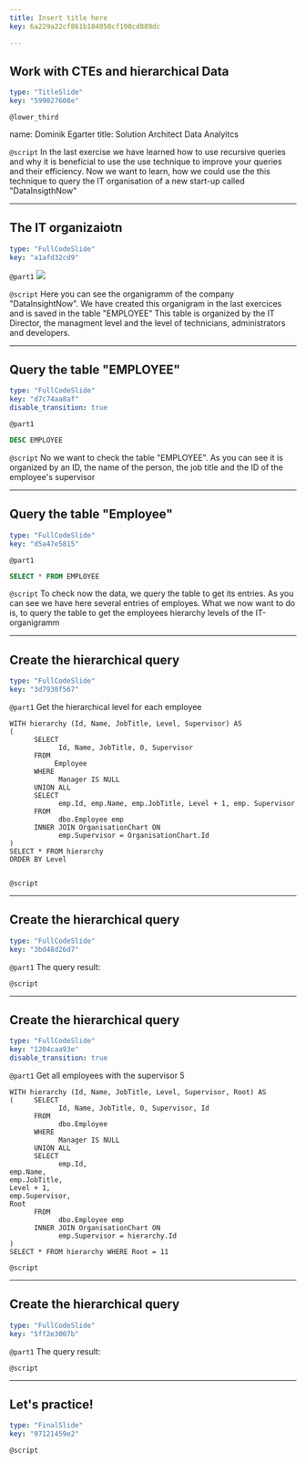 ```yaml
---
title: Insert title here
key: 6a229a22cf861b184050cf100cd889dc

---
```

## Work with CTEs and hierarchical Data

```yaml
type: "TitleSlide"
key: "599027608e"
```

`@lower_third`

name: Dominik Egarter
title: Solution Architect Data Analyitcs


`@script`
In the last exercise we have learned how to use recursive queries and why it is beneficial to use the use technique to improve your queries and their efficiency. Now we want to learn, how we could use the this technique to query the IT organisation of a new start-up called "DataInsigthNow"


---
## The IT organizaiotn

```yaml
type: "FullCodeSlide"
key: "a1afd32cd9"
```

`@part1`
![](https://assets.datacamp.com/production/repositories/4213/datasets/db04da806342ebb645063f6bc6822e5b4fa0e6d1/ITorganigramm.png)


`@script`
Here you can see the organigramm of the company "DataInsightNow". We have created this organigram in the last exercices and is saved in the table "EMPLOYEE" This table is organized by the IT Director, the managment level and the level of technicians, administrators and developers.


---
## Query the table "EMPLOYEE"

```yaml
type: "FullCodeSlide"
key: "d7c74aa8af"
disable_transition: true
```

`@part1`
```sql
DESC EMPLOYEE
```


`@script`
No we want to check the table "EMPLOYEE". As you can see it is organized by an ID, the name of the person, the job title and the ID of the employee's supervisor


---
## Query the table "Employee"

```yaml
type: "FullCodeSlide"
key: "d5a47e5815"
```

`@part1`
```sql
SELECT * FROM EMPLOYEE
```


`@script`
To check now the data, we query the table to get its entries. As you can see we have here several entries of employes. What we now want to do is, to query the  table to get the employees hierarchy levels of the IT-organigramm


---
## Create the hierarchical query

```yaml
type: "FullCodeSlide"
key: "3d7930f567"
```

`@part1`
Get the hierarchical level for each employee
```
WITH hierarchy (Id, Name, JobTitle, Level, Supervisor) AS 
(
      SELECT
            Id, Name, JobTitle, 0, Supervisor
      FROM
           Employee
      WHERE 
            Manager IS NULL
      UNION ALL 
      SELECT
            emp.Id, emp.Name, emp.JobTitle, Level + 1, emp. Supervisor
      FROM
            dbo.Employee emp
      INNER JOIN OrganisationChart ON 
            emp.Supervisor = OrganisationChart.Id
)
SELECT * FROM hierarchy
ORDER BY Level
	
```


`@script`



---
## Create the hierarchical query

```yaml
type: "FullCodeSlide"
key: "3bd48d26d7"
```

`@part1`
The query result:


`@script`



---
## Create the hierarchical query

```yaml
type: "FullCodeSlide"
key: "1204caa93e"
disable_transition: true
```

`@part1`
Get all employees with the supervisor 5
```
WITH hierarchy (Id, Name, JobTitle, Level, Supervisor, Root) AS
(     SELECT
            Id, Name, JobTitle, 0, Supervisor, Id
      FROM
            dbo.Employee
      WHERE 
            Manager IS NULL
      UNION ALL 
      SELECT
            emp.Id, 
emp.Name, 
emp.JobTitle, 
Level + 1, 
emp.Supervisor, 
Root
      FROM
            dbo.Employee emp
      INNER JOIN OrganisationChart ON 
            emp.Supervisor = hierarchy.Id
)
SELECT * FROM hierarchy WHERE Root = 11
```


`@script`



---
## Create the hierarchical query

```yaml
type: "FullCodeSlide"
key: "5ff2e3007b"
```

`@part1`
The query result:


`@script`



---
## Let's practice!

```yaml
type: "FinalSlide"
key: "97121459e2"
```

`@script`


